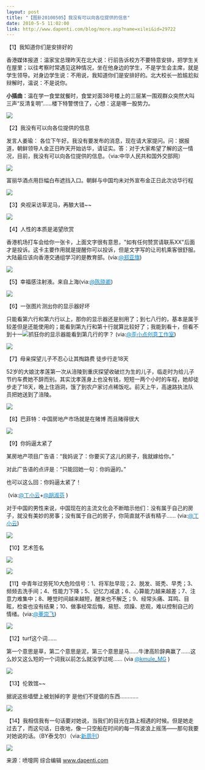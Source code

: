 ```yaml
---
layout: post
title: "【图卦20100505】我没有可以向各位提供的信息"
date: 2010-5-5 11:02:00
link: http://www.dapenti.com/blog/more.asp?name=xilei&id=29722
---
```


<div class="oblog_text" align="left">
<p>【1】我知道你们是安排好的</p>
<p>香港媒体报道：温家宝总理昨天在北大说：行前告诉校方不要特意安排，把学生关在屋里；以往考察时常遇见这种情况，坐在他身边的学生，不是学生会主席，就是学生领导。对身边学生说：不用说，我知道你们是安排好的。北大校长一脸尴尬拟辩解时，温说：不是说你。 </p>
<p><strong>小插曲</strong>：温在学一食堂就餐时，食堂对面38号楼上的三层某一围观群众突然大叫三声“反清复明”……楼下特警愣住了，心想：这是哪一股势力。</p>
<p><img style="BORDER-BOTTOM-COLOR: #000000; BORDER-TOP-COLOR: #000000; BORDER-RIGHT-COLOR: #000000; BORDER-LEFT-COLOR: #000000" border="0" src="http://ptimg.org:88/dapenti/520539446005/nhxjrvjo.jpg"></p>
<p>【2】我没有可以向各位提供的信息</p>
<p>发言人姜瑜： 各位下午好。我没有要发布的消息，现在请大家提问。问：据报道，朝鲜领导人金正日昨天开始访华，请证实。答：对于大家希望了解的这一情况，目前，我没有可以向各位提供的信息。（via:中华人民共和国外交部网）</p>
<p><img style="BORDER-BOTTOM-COLOR: #000000; BORDER-TOP-COLOR: #000000; BORDER-RIGHT-COLOR: #000000; BORDER-LEFT-COLOR: #000000" border="0" src="http://ptimg.org:88/dapenti/24740944610c/ebm94zxs.jpg"></p>
<p>富丽华酒点用巨幅白布遮挡入口。朝鲜与中国均未对外宣布金正日此次访华行程 </p>
<p><img style="BORDER-BOTTOM-COLOR: #000000; BORDER-TOP-COLOR: #000000; BORDER-RIGHT-COLOR: #000000; BORDER-LEFT-COLOR: #000000" border="0" src="http://ptimg.org:88/dapenti/8106594464b4/kqj8zjan.jpg"></p>
<p>【3】央视采访草泥马，再酿大错~~ </p>
<p><img style="BORDER-BOTTOM-COLOR: #000000; BORDER-TOP-COLOR: #000000; BORDER-RIGHT-COLOR: #000000; BORDER-LEFT-COLOR: #000000" border="0" src="http://ptimg.org:88/dapenti/313909446206/7nq7l2sz.jpg"></p>
<p>【4】人性的本质是渴望欣赏</p>
<p>香港机场打车会给你一张卡，上面文字很有意思，"如有任何赞赏请联系XX"后面才是投诉。这卡主要作用就是提醒你可以投诉，但是文字写的让司机乘客很舒服。大陆最应该向香港交通组学习的是教育部。(via:<a href="http://t.sina.com.cn/1248577183"><font color="#0082cb">@郑亚旗</font></a>)</p>
<p><img style="BORDER-BOTTOM-COLOR: #000000; BORDER-TOP-COLOR: #000000; BORDER-RIGHT-COLOR: #000000; BORDER-LEFT-COLOR: #000000" border="0" src="http://ptimg.org:88/dapenti/8846594462c9/5nqetdus.jpg"></p>
<p><span class="source_att MIB_linkbl">【5】幸福感注射液。来自上海(via:<a href="http://t.sina.com.cn/1647375747"><font color="#0082cb">@陈晓卿</font></a>)</span></p>
<p><span class="source_att MIB_linkbl"><img style="BORDER-BOTTOM-COLOR: #000000; BORDER-TOP-COLOR: #000000; BORDER-RIGHT-COLOR: #000000; BORDER-LEFT-COLOR: #000000" border="0" src="http://ptimg.org:88/dapenti/266629446335/1jwtp40g.jpg"></span></p>
<p><span class="source_att MIB_linkbl">【6】一张图片测出你的显示器好坏</span></p>
<p><span class="source_att MIB_linkbl">只能看第六行和第六行以上，那你的显示器还是别用了；到七八行的，基本是属于较差但是还能使用的；能看到第九行和第十行就算比较好了；我能到看十，但看不到十一<img title="抓狂" src="http://simg.sinajs.cn/miniblog2style/images/common/face/basic/crazy.gif">你的显示器能看到第几行的字？ (via:<a href="http://t.sina.com.cn/1648781737"><font color="#0082cb">@歪小点创意工作室</font></a>)</span></p>
<p><span class="source_att MIB_linkbl"><img style="BORDER-BOTTOM-COLOR: #000000; BORDER-TOP-COLOR: #000000; BORDER-RIGHT-COLOR: #000000; BORDER-LEFT-COLOR: #000000" border="0" src="http://ptimg.org:88/dapenti/67457944638d/oc92qd07.jpg"></span></p>
<p><span class="source_att MIB_linkbl">【7】母亲探望儿子不忍心让其掏路费 徒步行走18天 </span></p>
<p><span class="source_att MIB_linkbl">52岁的大娘沈孝莲第一次从涪陵到重庆探望收破烂为生的儿子，临走时为给儿子节约车费她不辞而别。其实沈孝莲身上也没有钱，短短一两个小时的车程，她却徒步走了18天，晚上住涵洞，饿了到农户家讨点稀饭吃。</span><span class="source_att MIB_linkbl">前天上午，高速路执法队员把她送到了涪陵。</span></p>
<p><span class="source_att MIB_linkbl"><img style="BORDER-BOTTOM-COLOR: #000000; BORDER-TOP-COLOR: #000000; BORDER-RIGHT-COLOR: #000000; BORDER-LEFT-COLOR: #000000" border="0" src="http://ptimg.org:88/dapenti/268689446454/4e2a77r4.jpg"></span></p>
<p><span class="source_att MIB_linkbl">【8】巴菲特：中国房地产市场就是在赌博 而且赌得很大 </span></p>
<p><span class="source_att MIB_linkbl"><a title="http://finance.sina.com.cn/economist/jingjiguancha/20100504/01537868637.shtml" href="http://sinaurl.cn/h1zkV" target="_blank" mt="url"><img style="BORDER-BOTTOM-COLOR: #000000; BORDER-TOP-COLOR: #000000; BORDER-RIGHT-COLOR: #000000; BORDER-LEFT-COLOR: #000000" border="0" src="http://ptimg.org:88/dapenti/0710094464fb/zz2da6d5.jpg"></a></span></p>
<p><span class="source_att MIB_linkbl">【9】你妈逼太紧了</span></p>
<p><span class="source_att MIB_linkbl">某房地产项目广告语：“我妈说了：你要买了这儿的房子，我就嫁给你。”</span></p>
<p><span class="source_att MIB_linkbl">对此广告语的点评是：“只能回她一句：你妈逼的。”</span></p>
<p><span class="source_att MIB_linkbl">也可以这么回：你妈逼太紧了！</span></p>
<p><span class="source_att MIB_linkbl">&#160;(via:<a href="http://t.sina.com.cn/n/%E4%B8%81%E5%B0%8F%E4%BA%91"><font color="#0082cb">@丁小云</font></a>+<a href="mailto:+@%E8%83%A1%E6%B7%91%E8%8A%AC"><font color="#0082cb">@胡淑芬</font></a> )</span></p>
<p><span class="source_att MIB_linkbl">对于中国的男性来说，中国现在的主流文化会不断暗示他们：没有属于自己的房子，就没有美妙的房事；没有属于自己的房子，你简直就不该有精子……<span class="source_att MIB_linkbl">&#160;(via:<a href="http://t.sina.com.cn/n/%E4%B8%81%E5%B0%8F%E4%BA%91"><font color="#0082cb">@丁小云</font></a>)</span></span></p>
<p><span class="source_att MIB_linkbl"><img style="BORDER-BOTTOM-COLOR: #000000; BORDER-TOP-COLOR: #000000; BORDER-RIGHT-COLOR: #000000; BORDER-LEFT-COLOR: #000000" border="0" src="http://ptimg.org:88/dapenti/86953944657a/1zu0mzrj.jpg"></span></p>
<p><span class="source_att MIB_linkbl">【10】艺术签名</span></p>
<p><span class="source_att MIB_linkbl"><img style="BORDER-BOTTOM-COLOR: #000000; BORDER-TOP-COLOR: #000000; BORDER-RIGHT-COLOR: #000000; BORDER-LEFT-COLOR: #000000" border="0" src="http://ptimg.org:88/dapenti/0368994468a0/7j7ipo5x.jpg"></span></p>
<p><span class="source_att MIB_linkbl"><img style="BORDER-BOTTOM-COLOR: #000000; BORDER-TOP-COLOR: #000000; BORDER-RIGHT-COLOR: #000000; BORDER-LEFT-COLOR: #000000" border="0" src="http://ptimg.org:88/dapenti/3351194468a0/e73mcwln.jpg"></span></p>
<p><span class="source_att MIB_linkbl">【11】中青年过劳死10大危险信号：1、将军肚早现；2、脱发、斑秃、早秃；3、频频去洗手间；4、性能力下降；5、记忆力减退；6、心算能力越来越差；7、注意力难集中；8、睡觉时间越来越短，醒来也不解乏；9、经常头痛、耳鸣、目眩，检查也没有结果；10、做事经常后悔，易怒、烦躁、悲观，难以控制自己的情绪。(via:<a href="http://t.sina.com.cn/1197227673"><font color="#0082cb">@董崇飞</font></a>)</span></p>
<p><span class="source_att MIB_linkbl"><img style="BORDER-BOTTOM-COLOR: #000000; BORDER-TOP-COLOR: #000000; BORDER-RIGHT-COLOR: #000000; BORDER-LEFT-COLOR: #000000" border="0" src="http://ptimg.org:88/dapenti/84859944698f/30df6rks.jpg"></span></p>
<p><span class="source_att MIB_linkbl">【12】turf这个词……</span></p>
<p><span class="source_att MIB_linkbl">第一个意思是草，第二个意思是泥，第三个意思是马……牛津高阶辞典赢了……这么妙又这么短的一个词我以前怎么就没学过呢…… (via <a href="http://t.sina.com.cn/n/kmule_MG"><font color="#0082cb">@kmule_MG</font></a> ) </span></p>
<p><span class="source_att MIB_linkbl"><img style="BORDER-BOTTOM-COLOR: #000000; BORDER-TOP-COLOR: #000000; BORDER-RIGHT-COLOR: #000000; BORDER-LEFT-COLOR: #000000" border="0" src="http://ptimg.org:88/dapenti/1815594469d5/87rotkev.jpg"></span></p>
<p><span class="source_att MIB_linkbl">【13】伦敦馆~~</span></p>
<p><span class="source_att MIB_linkbl">据说这些墙壁上被划掉的字 是他们不提倡的东西………… </span></p>
<p><span class="source_att MIB_linkbl"><span class="source_att MIB_linkbl"><a href="http://t.sina.com.cn/1721218753/k4Ci4k66g"><img style="BORDER-BOTTOM-COLOR: #000000; BORDER-TOP-COLOR: #000000; BORDER-RIGHT-COLOR: #000000; BORDER-LEFT-COLOR: #000000" border="0" src="http://ptimg.org:88/dapenti/17854944700f/3ym2z8ts.jpg"></a></span></span></p>
<p><span class="source_att MIB_linkbl">【14】我相信我有一句话要对她说，当我们的目光在路上相遇的时候。但是她走过去了，而这句话，日夜地，像一只空船在时间的每一阵波浪上摇荡——那句我要对她说的话。（BY泰戈尔）（via:<u><font color="#0082cb">新周刊</font></u>）</span></p>
<p><span class="source_att MIB_linkbl"><img style="BORDER-BOTTOM-COLOR: #000000; BORDER-TOP-COLOR: #000000; BORDER-RIGHT-COLOR: #000000; BORDER-LEFT-COLOR: #000000" border="0" src="http://ptimg.org:88/dapenti/486969446a3e/g77vjhte.jpg"></span></p>
<p><span class="source_att MIB_linkbl">来源：喷嚏网 综合编辑 <a href="http://www.dapenti.com/">www.dapenti.com</a></span></p>
</div>